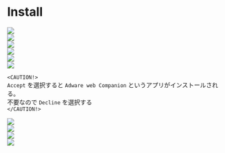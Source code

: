 # Install

![](assets/images/2021-01-06-19-15-10.png)  
![](assets/images/2021-01-06-19-15-26.png)  
![](assets/images/2021-01-06-19-15-33.png)  
![](assets/images/2021-01-06-19-15-44.png)  
![](assets/images/2021-01-06-19-15-54.png)  
![](assets/images/2021-01-06-19-16-01.png)  

`<CAUTION!>`  
`Accept` を選択すると `Adware web Companion` というアプリがインストールされる。  
不要なので `Decline` を選択する  
`</CAUTION!>`  

![](assets/images/2021-01-06-19-16-09.svg)  
![](assets/images/2021-01-06-19-17-51.png)  
![](assets/images/2021-01-06-19-17-59.png)  
![](assets/images/2021-01-06-19-18-34.png)  

